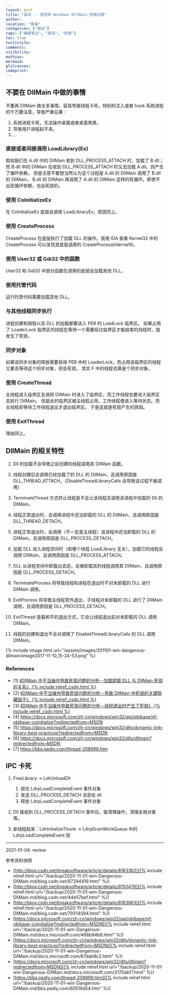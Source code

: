 ```yaml
---
layout: post
title: "调试 -- 危险的 Windows DllMain 死锁问题"
author:
location: "珠海"
categories: ["调试"]
tags: ["编程笔记", "调试", "死锁"]
toc: true
toclistyle:
comments:
visibility:
mathjax:
mermaid:
glslcanvas:
codeprint:
---
```


[^_^]: IPC 卡死 twiki 78250087
[^_^]: 不要在 DllMain 中做的事情 twiki 19302552


## 不要在 DllMain 中做的事情

不要再 DllMain 做太多事情，容易导致线程卡死，特别的注入或者 hook 系统进程的千万要注意，导致严重后果：
1. 系统进程卡死，无法操作桌面或者桌面黑屏。
2. 导致用户进程起不来。
3. ...


### 直接或者间接调用 LoadLibrary(Ex)

假如我们在 A.dll 中的 DllMain 收到 DLL_PROCESS_ATTACH 时，加载了 B.dll；
而 B.dll 中的 DllMain 在收到 DLL_PROCESS_ATTACH 时又去加载 A.dll。则产生了循环依赖。
但是注意不要想当然认为这个过程是 A.dll 的 DllMain 调用了 B.dll 的 DllMain，
B.dll 的 DllMain 再调用了 A.dll 的 DllMain 这样的死循环。即使不出现循环依赖，也会死锁的。


### 使用 CoInitializeEx

在 CoInitializeEx 底层会调用 LoadLibraryEx，原因同上。


### 使用 CreateProcess

CreateProcess 在底层执行了加载 DLL 的操作。我用 IDA 查看 Kernel32 中的 CreateProcess 可以发现其底层调用的 CreateProcessInternalW。


### 使用 User32 或 Gdi32 中的函数

User32 和 Gdi32 中部分函数在调用的底层会加载其他 DLL。


### 使用托管代码

运行托管代码需要加载其他 DLL。


### 与其他线程同步执行

进程创建和销毁以及 DLL 的加载都要进入 PEB 的 LoadLock 临界区。
如果占用了 LoaderLock 临界区的线程在等待一个需要经过临界区才能结束的线程时，就发生了死锁。


### 同步对象

如果该同步对象的释放需要获得 PEB 中的 LoaderLock，而占用该临界区的线程又要去等待这个同步对象，则会死锁。
其实 F 中的线程也算是个同步对象。


### 使用 CreateThread

主线程进入临界区去调用 DllMain 时进入了临界区，而工作线程也要进入临界区去执行 DllMain。
但是此时临界区被主线程占用，工作线程便进入等待状态。而主线程却等待工作线程退出才退出临界区。
于是这就是死锁产生的原因。


### 使用 ExitThread

理由同上。


## DllMain 的相关特性

1. Dll 的加载不会导致之前创建的线程调用其 DllMain 函数。

2. 线程创建后会调用已经加载了的 DLL 的 DllMain，且调用原因是 DLL_THREAD_ATTACH。（DisableThreadLibraryCalls 会导致该过程不被调用）

3. TerminateThread 方式终止线程是不会让该线程去调用该进程中加载的 Dll 的 DllMain。

4. 线程正常退出时，会调用进程中还没卸载的 DLL 的 DllMain，且调用原因是 DLL_THREAD_DETACH。

5. 进程正常退出时，会调用（不一定是主线程）该进程中还没卸载的 DLL 的 DllMain，且调用原因是 DLL_PROCESS_DETACH。

6. 加载 DLL 进入进程空间时（和哪个线程 LoadLibrary 无关），加载它的线程会调用 DllMain，且调用原因是 DLL_PROCESS_ATTACH。

7. DLL 从进程空间中卸载出去前，会被卸载其的线程调用其 DllMain，且调用原因是 DLL_PROCESS_DETACH。

8. TerminateProcess 将导致线程和进程在退出时不对未卸载的 DLL 进行 DllMain 调用。

9. ExitProcess 将导致主线程意外退出，子线程对未卸载的 DLL 进行了 DllMain 调用，且调用原因是 DLL_PROCESS_DETACH。

10. ExitThread 是最和平的退出方式，它会让线程退出前对未卸载的 DLL 调用 DllMain。

11. 线程的创建和退出不会对调用了 DisableThreadLibraryCalls 的 DLL 调用 DllMain。

{% include image.html url="/assets/images/201101-win-dangerous-dllmain/image2017-11-10_15-24-53.png" %}


### References

- [1] [《DllMain 中不当操作导致死锁问题的分析--加载卸载 DLL 与 DllMain 死锁的关系》 {% include relref_csdn.html %}](http://blog.csdn.net/breaksoftware/article/details/8163362)
- [2] [《DllMain 中不当操作导致死锁问题的分析--导致 DllMain 中死锁的关键隐藏因子》 {% include relref_csdn.html %}](http://blog.csdn.net/breaksoftware/article/details/8150476)
- [3] [《DllMain 中不当操作导致死锁问题的分析--线程退出时产生了死锁》 {% include relref_csdn.html %}](http://blog.csdn.net/breaksoftware/article/details/8163663)
- [4] <https://docs.microsoft.com/zh-cn/windows/win32/api/objbase/nf-objbase-coinitialize?redirectedfrom=MSDN>
- [5] <https://docs.microsoft.com/zh-cn/windows/win32/dlls/dynamic-link-library-best-practices?redirectedfrom=MSDN>
- [6] <https://docs.microsoft.com/zh-cn/windows/win32/dlls/dllmain?redirectedfrom=MSDN>
- [7] <https://bbs.pediy.com/thread-208999.htm>


## IPC 卡死

1. FreeLibrary -> LdrUnloadDll
    1. 锁住 LdrpLoadCompleteEvent 事件对象
    2. 发送 DLL_PROCESS_DETACH 消息给 dll
    3. 释放 LdrpLoadCompleteEvent 事件对象

2. Dll 接收到 DLL_PROCESS_DETACH 事件后，做清理操作，清理全局对象等。

3. 新线程起来：LdrInitializeThunk -> LdrpDrainWorkQueue 中的 LdrpLoadCompleteEvent 锁

-----
<p class='reviewtip'>2021-01-04: review</p>
<font class='ref_snapshot'>参考资料快照</font>

- [http://blog.csdn.net/breaksoftware/article/details/8163362]({% include relref.html url="/backup/2020-11-01-win-Dangerous-DllMain.md/blog.csdn.net/87294419.html" %})
- [http://blog.csdn.net/breaksoftware/article/details/8150476]({% include relref.html url="/backup/2020-11-01-win-Dangerous-DllMain.md/blog.csdn.net/44e57bef.html" %})
- [http://blog.csdn.net/breaksoftware/article/details/8163663]({% include relref.html url="/backup/2020-11-01-win-Dangerous-DllMain.md/blog.csdn.net/79314094.html" %})
- [https://docs.microsoft.com/zh-cn/windows/win32/api/objbase/nf-objbase-coinitialize?redirectedfrom=MSDN]({% include relref.html url="/backup/2020-11-01-win-Dangerous-DllMain.md/docs.microsoft.com/488b94b8.html" %})
- [https://docs.microsoft.com/zh-cn/windows/win32/dlls/dynamic-link-library-best-practices?redirectedfrom=MSDN]({% include relref.html url="/backup/2020-11-01-win-Dangerous-DllMain.md/docs.microsoft.com/67dab8c2.html" %})
- [https://docs.microsoft.com/zh-cn/windows/win32/dlls/dllmain?redirectedfrom=MSDN]({% include relref.html url="/backup/2020-11-01-win-Dangerous-DllMain.md/docs.microsoft.com/2170abf7.html" %})
- [https://bbs.pediy.com/thread-208999.htm]({% include relref.html url="/backup/2020-11-01-win-Dangerous-DllMain.md/bbs.pediy.com/60516d54.htm" %})

